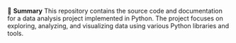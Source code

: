 📄 **Summary**
This repository contains the source code and documentation for a data analysis project implemented in Python. The project focuses on exploring, analyzing, and visualizing data using various Python libraries and tools.
